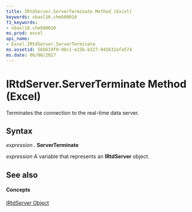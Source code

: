 ```yaml
---
title: IRtdServer.ServerTerminate Method (Excel)
keywords: vbaxl10.chm500010
f1_keywords:
- vbaxl10.chm500010
ms.prod: excel
api_name:
- Excel.IRtdServer.ServerTerminate
ms.assetid: 56b619f9-98c1-e15b-b327-941632afa574
ms.date: 06/08/2017
---
```



# IRtdServer.ServerTerminate Method (Excel)

Terminates the connection to the real-time data server.


## Syntax

 _expression_ . **ServerTerminate**

 _expression_ A variable that represents an **IRtdServer** object.


## See also


#### Concepts


[IRtdServer Object](irtdserver-object-excel.md)

